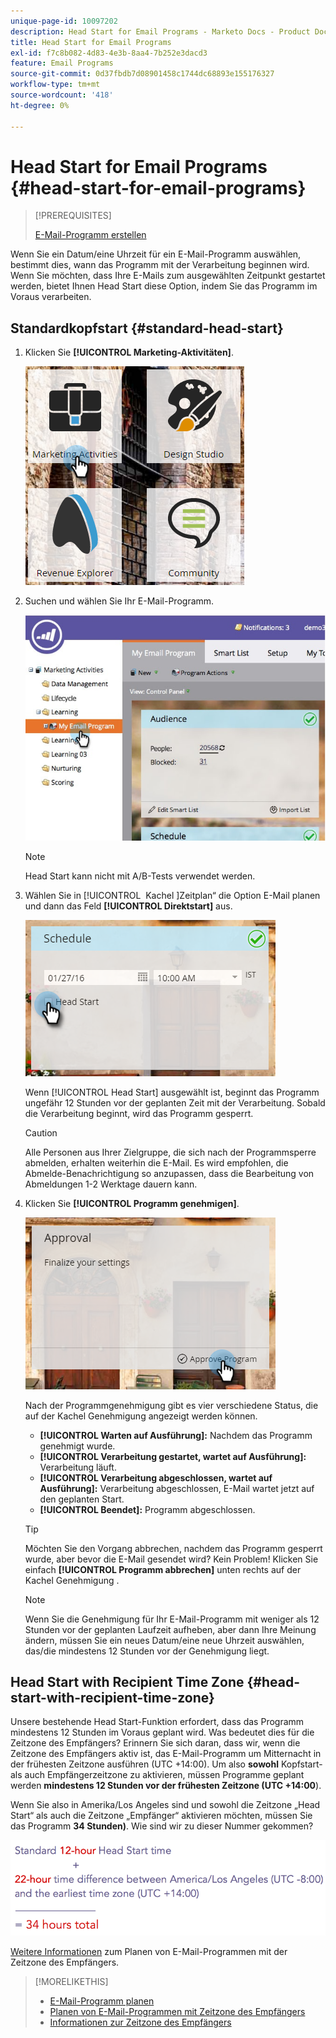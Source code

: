 ```yaml
---
unique-page-id: 10097202
description: Head Start for Email Programs - Marketo Docs - Product Documentation
title: Head Start for Email Programs
exl-id: f7c8b082-4d83-4e3b-8aa4-7b252e3dacd3
feature: Email Programs
source-git-commit: 0d37fbdb7d08901458c1744dc68893e155176327
workflow-type: tm+mt
source-wordcount: '418'
ht-degree: 0%

---
```


# Head Start for Email Programs {#head-start-for-email-programs}

>[!PREREQUISITES]
>
>[E-Mail-Programm erstellen](/help/marketo/product-docs/email-marketing/email-programs/creating-an-email-program/create-an-email-program.md)

Wenn Sie ein Datum/eine Uhrzeit für ein E-Mail-Programm auswählen, bestimmt dies, wann das Programm mit der Verarbeitung beginnen wird. Wenn Sie möchten, dass Ihre E-Mails zum ausgewählten Zeitpunkt gestartet werden, bietet Ihnen Head Start diese Option, indem Sie das Programm im Voraus verarbeiten.

## Standardkopfstart {#standard-head-start}

1. Klicken Sie **[!UICONTROL Marketing-Aktivitäten]**.

   ![](assets/one-1.png)

1. Suchen und wählen Sie Ihr E-Mail-Programm.

   ![](assets/selectemailprogram-4.jpg)

   >[!NOTE]
   >
   >Head Start kann nicht mit A/B-Tests verwendet werden.

1. Wählen Sie in [!UICONTROL &#x200B; Kachel &#x200B;]Zeitplan“ die Option E-Mail planen und dann das Feld **[!UICONTROL Direktstart]** aus.

   ![](assets/three-1.png)

   Wenn [!UICONTROL Head Start] ausgewählt ist, beginnt das Programm ungefähr 12 Stunden vor der geplanten Zeit mit der Verarbeitung. Sobald die Verarbeitung beginnt, wird das Programm gesperrt.

   >[!CAUTION]
   >
   >Alle Personen aus Ihrer Zielgruppe, die sich nach der Programmsperre abmelden, erhalten weiterhin die E-Mail. Es wird empfohlen, die Abmelde-Benachrichtigung so anzupassen, dass die Bearbeitung von Abmeldungen 1-2 Werktage dauern kann.

1. Klicken Sie **[!UICONTROL Programm genehmigen]**.

   ![](assets/four-1.png)

   Nach der Programmgenehmigung gibt es vier verschiedene Status, die auf der Kachel Genehmigung angezeigt werden können.

   * **[!UICONTROL Warten auf Ausführung]:** Nachdem das Programm genehmigt wurde.
   * **[!UICONTROL Verarbeitung gestartet, wartet auf Ausführung]:** Verarbeitung läuft.
   * **[!UICONTROL Verarbeitung abgeschlossen, wartet auf Ausführung]:** Verarbeitung abgeschlossen, E-Mail wartet jetzt auf den geplanten Start.
   * **[!UICONTROL Beendet]:** Programm abgeschlossen.

   >[!TIP]
   >
   >Möchten Sie den Vorgang abbrechen, nachdem das Programm gesperrt wurde, aber bevor die E-Mail gesendet wird? Kein Problem! Klicken Sie einfach **[!UICONTROL Programm abbrechen]** unten rechts auf der Kachel Genehmigung .

   >[!NOTE]
   >
   >Wenn Sie die Genehmigung für Ihr E-Mail-Programm mit weniger als 12 Stunden vor der geplanten Laufzeit aufheben, aber dann Ihre Meinung ändern, müssen Sie ein neues Datum/eine neue Uhrzeit auswählen, das/die mindestens 12 Stunden vor der Genehmigung liegt.

## Head Start with Recipient Time Zone {#head-start-with-recipient-time-zone}

Unsere bestehende Head Start-Funktion erfordert, dass das Programm mindestens 12 Stunden im Voraus geplant wird. Was bedeutet dies für die Zeitzone des Empfängers? Erinnern Sie sich daran, dass wir, wenn die Zeitzone des Empfängers aktiv ist, das E-Mail-Programm um Mitternacht in der frühesten Zeitzone ausführen (UTC +14:00). Um also **sowohl** Kopfstart- als auch Empfängerzeitzone zu aktivieren, müssen Programme geplant werden **mindestens 12 Stunden vor der frühesten Zeitzone (UTC +14:00**).

Wenn Sie also in Amerika/Los Angeles sind und sowohl die Zeitzone „Head Start“ als auch die Zeitzone „Empfänger“ aktivieren möchten, müssen Sie das Programm **34 Stunden)**. Wie sind wir zu dieser Nummer gekommen?

![](assets/image2017-12-5-13-3a11-3a46.png)

[Weitere Informationen](/help/marketo/product-docs/email-marketing/email-programs/email-program-actions/scheduling-with-recipient-time-zone/schedule-email-programs-with-recipient-time-zone.md) zum Planen von E-Mail-Programmen mit der Zeitzone des Empfängers.

>[!MORELIKETHIS]
>
>* [E-Mail-Programm planen](/help/marketo/product-docs/email-marketing/email-programs/email-program-actions/schedule-your-email-program.md)
>* [Planen von E-Mail-Programmen mit Zeitzone des Empfängers](/help/marketo/product-docs/email-marketing/email-programs/email-program-actions/scheduling-with-recipient-time-zone/schedule-email-programs-with-recipient-time-zone.md)
>* [Informationen zur Zeitzone des Empfängers](/help/marketo/product-docs/email-marketing/email-programs/email-program-actions/scheduling-with-recipient-time-zone/understanding-recipient-time-zone.md)
